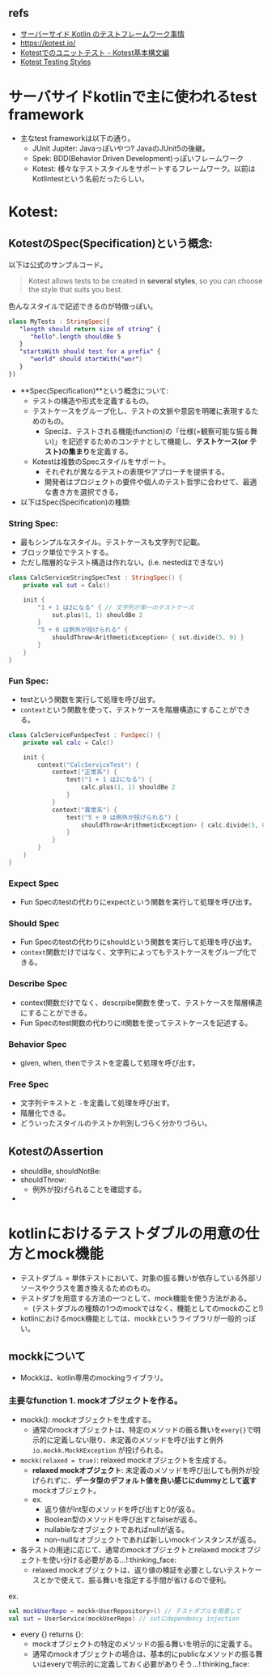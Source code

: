 ## refs

- [サーバーサイド Kotlin のテストフレームワーク事情](https://www.slideshare.net/mikeneck/kotlin-237365895)
- https://kotest.io/
- [Kotestでのユニットテスト - Kotest基本構文編](https://zenn.dev/maiya/articles/2e6d7575cc1e87)
- [Kotest Testing Styles](https://kotest.io/docs/framework/testing-styles.html)

# サーバサイドkotlinで主に使われるtest framework

- 主なtest frameworkは以下の通り。
  - JUnit Jupiter: Javaっぽいやつ? JavaのJUnit5の後継。
  - Spek: BDD(Behavior Driven Development)っぽいフレームワーク
  - Kotest: 様々なテストスタイルをサポートするフレームワーク。以前はKotlintestという名前だったらしい。

# Kotest:

## KotestのSpec(Specification)という概念:

以下は公式のサンプルコード。

> Kotest allows tests to be created in **several styles**, so you can choose the style that suits you best.

色んなスタイルで記述できるのが特徴っぽい。

```kotlin
class MyTests : StringSpec({
   "length should return size of string" {
      "hello".length shouldBe 5
   }
   "startsWith should test for a prefix" {
      "world" should startWith("wor")
   }
})
```

- **Spec(Specification)**という概念について:
  - テストの構造や形式を定義するもの。
  - テストケースをグループ化し、テストの文脈や意図を明確に表現するためのもの。
    - Specは、テストされる機能(function)の「仕様(=観察可能な振る舞い)」を記述するためのコンテナとして機能し、**テストケース(or テスト)の集まり**を定義する。
  - Kotestは複数のSpecスタイルをサポート。
    - それぞれが異なるテストの表現やアプローチを提供する。
    - 開発者はプロジェクトの要件や個人のテスト哲学に合わせて、最適な書き方を選択できる。
- 以下はSpec(Specification)の種類:

### String Spec:

- 最もシンプルなスタイル。テストケースも文字列で記載。
- ブロック単位でテストする。
- ただし階層的なテスト構造は作れない。(i.e. nestedはできない)

```kotlin
class CalcServiceStringSpecTest : StringSpec() {
    private val sut = Calc()

    init {
        "1 + 1 は2になる" { // 文字列が単一のテストケース
            sut.plus(1, 1) shouldBe 2
        }
        "5 ÷ 0 は例外が投げられる" {
            shouldThrow<ArithmeticException> { sut.divide(5, 0) }
        }
    }
}
```

### Fun Spec:

- testという関数を実行して処理を呼び出す。
- `context`という関数を使って、テストケースを階層構造にすることができる。

```kotlin
class CalcServiceFunSpecTest : FunSpec() {
    private val calc = Calc()

    init {
        context("CalcServiceTest") {
            context("正常系") {
                test("1 + 1 は2になる") {
                    calc.plus(1, 1) shouldBe 2
                }
            }
            context("異常系") {
                test("5 ÷ 0 は例外が投げられる") {
                    shouldThrow<ArithmeticException> { calc.divide(5, 0) }
                }
            }
        }
    }
}
```

### Expect Spec

- Fun Specのtestの代わりにexpectという関数を実行して処理を呼び出す。

### Should Spec

- Fun Specのtestの代わりにshouldという関数を実行して処理を呼び出す。
- `context`関数だけではなく、文字列によってもテストケースをグループ化できる。

### Describe Spec

- context関数だけでなく、descrpibe関数を使って、テストケースを階層構造にすることができる。
- Fun Specのtest関数の代わりにit関数を使ってテストケースを記述する。

### Behavior Spec

- given, when, thenでテストを定義して処理を呼び出す。

### Free Spec

- 文字列テキストと `-`を定義して処理を呼び出す。
- 階層化できる。
- どういったスタイルのテストか判別しづらく分かりづらい。

## KotestのAssertion

- shouldBe, shouldNotBe:
- shouldThrow:
  - 例外が投げられることを確認する。
-

# kotlinにおけるテストダブルの用意の仕方とmock機能

- テストダブル = 単体テストにおいて、対象の振る舞いが依存している外部リソースやクラスを置き換えるためのもの。
- テストダブを用意する方法の一つとして、mock機能を使う方法がある。
  - (テストダブルの種類の1つのmockではなく、機能としてのmockのこと!)
- kotlinにおけるmock機能としては、mockkというライブラリが一般的っぽい。

## mockkについて

- Mockkは、kotlin専用のmockingライブラリ。

### 主要なfunction 1. mockオブジェクトを作る。

- mockk(): mockオブジェクトを生成する。
  - 通常のmockオブジェクトは、特定のメソッドの振る舞いを`every{}`で明示的に定義しない限り、未定義のメソッドを呼び出すと例外 `io.mockk.MockKException` が投げられる。
- `mockk(relaxed = true)`: relaxed mockオブジェクトを生成する。
  - **relaxed mockオブジェクト**: 未定義のメソッドを呼び出しても例外が投げられずに、**データ型のデフォルト値を良い感じにdummyとして返す**mockオブジェクト。
  - ex.
    - 返り値がInt型のメソッドを呼び出すと0が返る。
    - Boolean型のメソッドを呼び出すとfalseが返る。
    - nullableなオブジェクトであればnullが返る。
    - non-nullなオブジェクトであれば新しいmockインスタンスが返る。
- 各テストの用途に応じて、通常のmockオブジェクトとrelaxed mockオブジェクトを使い分ける必要がある...!:thinking_face:
  - relaxed mockオブジェクトは、返り値の検証を必要としないテストケースとかで使えて、振る舞いを指定する手間が省けるので便利。

ex.

```kotlin
val mockUserRepo = mockk<UserRepository>() // テストダブルを用意して
val sut = UserService(mockUserRepo) // sutにdependency injection
```

- every {} returns {}:
  - mockオブジェクトの特定のメソッドの振る舞いを明示的に定義する。
  - 通常のmockオブジェクトの場合は、基本的にpublicなメソッドの振る舞いはeveryで明示的に定義しておく必要がありそう...!:thinking_face:
